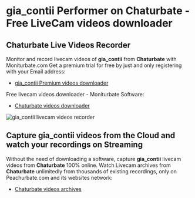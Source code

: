 # gia_contii Performer on Chaturbate - Free LiveCam videos downloader

## Chaturbate Live Videos Recorder

Monitor and record livecam videos of **gia_contii** from **Chaturbate** with Moniturbate.com
Get a premium trial for free by just and only registering with your Email address:
* [gia_contii Premium videos downloader](https://moniturbate.com/request-demo-licence-key.html)

Free livecam videos downloader - Moniturbate Software:
* [Chaturbate videos downloader](https://moniturbate.com/moniturbate-download-software.html)

![gia_contii livecam videos recorder](https://peachurnet.com/templates/moniturbate-software.png)


## Capture gia_contii videos from the Cloud and watch your recordings on Streaming

Without the need of downloading a software, capture **gia_contii** livecam videos from **Chaturbate** 100% online.
Watch Livecam archives from **Chaturbate** unlimitedly from thousands of existing recordings, only on Peachurbate.com and its websites network:
* [Chaturbate videos archives](https://peachurnet.com/)